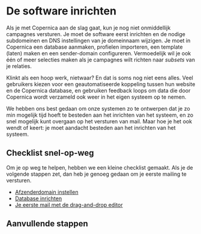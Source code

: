 De software inrichten
=====================

Als je met Copernica aan de slag gaat, kun je nog niet onmiddellijk campagnes
versturen. Je moet de software eerst inrichten en de nodige subdomeinen
en DNS instellingen van je domeinnaam wijzigen. Je moet in Copernica een database 
aanmaken, profielen importeren, een template (laten) maken en een sender-domain 
configureren. Vermoedelijk wil je ook één of meer selecties maken als je campagnes
wilt richten naar *subsets* van je relaties.

Klinkt als een hoop werk, nietwaar? En dat is soms nog niet eens alles. Veel 
gebruikers kiezen voor een geautomatiseerde koppeling tussen hun website en de 
Copernica database, en gebruiken feedback loops om data die door Copernica wordt 
verzameld ook weer in het eigen systeem op te nemen.

We hebben ons best gedaan om onze systemen zo te ontwerpen dat je zo min mogelijk
tijd hoeft te besteden aan het inrichten van het systeem, en zo snel mogelijk
kunt overgaan op het versturen van mail. Maar hoe je het ook wendt of keert: je 
moet aandacht besteden aan het inrichten van het systeem.


Checklist snel-op-weg
---------------------
 
Om je op weg te helpen, hebben we een kleine checklist gemaakt. Als je de volgende
stappen zet, dan heb je genoeg gedaan om je eerste mailing te versturen.

* [Afzenderdomain instellen](quick-sender-domain-guide)
* [Database inrichten](quick-database-guide)
* [Je eerste mail met de drag-and-drop editor](quick-mailing-guide)


Aanvullende stappen
-------------------

